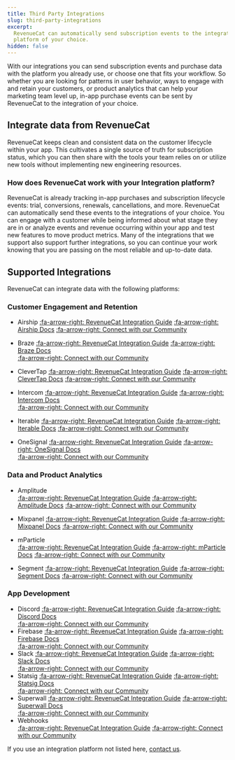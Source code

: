 ```yaml
---
title: Third Party Integrations
slug: third-party-integrations
excerpt:
  RevenueCat can automatically send subscription events to the integration
  platform of your choice.
hidden: false
---
```


With our integrations you can send subscription events and purchase data with the platform you already use, or choose one that fits your workflow. So whether you are looking for patterns in user behavior, ways to engage with and retain your customers, or product analytics that can help your marketing team level up, in-app purchase events can be sent by RevenueCat to the integration of your choice.

## Integrate data from RevenueCat

RevenueCat keeps clean and consistent data on the customer lifecycle within your app. This cultivates a single source of truth for subscription status, which you can then share with the tools your team relies on or utilize new tools without implementing new engineering resources.

### How does RevenueCat work with your Integration platform?

RevenueCat is already tracking in-app purchases and subscription lifecycle events: trial, conversions, renewals, cancellations, and more. RevenueCat can automatically send these events to the integrations of your choice. You can engage with a customer while being informed about what stage they are in or analyze events and revenue occurring within your app and test new features to move product metrics. Many of the integrations that we support also support further integrations, so you can continue your work knowing that you are passing on the most reliable and up-to-date data.

## Supported Integrations

RevenueCat can integrate data with the following platforms:

### Customer Engagement and Retention

- Airship
  [:fa-arrow-right: RevenueCat Integration Guide](/docs/integrations/third-party-integrations/airship)
  [:fa-arrow-right: Airship Docs](https://docs.airship.com/)
  [:fa-arrow-right: Connect with our Community](https://community.revenuecat.com/search/index?q=airship&search_type=tag)

- Braze
  [:fa-arrow-right: RevenueCat Integration Guide](/docs/integrations/third-party-integrations/braze)
  [:fa-arrow-right: Braze Docs](https://www.braze.com/docs)  
   [:fa-arrow-right: Connect with our Community](https://community.revenuecat.com/search/index?q=braze&search_type=tag)
- CleverTap
  [:fa-arrow-right: RevenueCat Integration Guide](/docs/integrations/third-party-integrations/clevertap)
  [:fa-arrow-right: CleverTap Docs](https://developer.clevertap.com/docs)
  [:fa-arrow-right: Connect with our Community](https://community.revenuecat.com/search/index?q=clevertap&search_type=tag)
- Intercom
  [:fa-arrow-right: RevenueCat Integration Guide](/docs/integrations/third-party-integrations/intercom)
  [:fa-arrow-right: Intercom Docs](https://developers.intercom.com/building-apps/docs)  
   [:fa-arrow-right: Connect with our Community](https://community.revenuecat.com/search/index?q=intercom&search_type=tag)

- Iterable
  [:fa-arrow-right: RevenueCat Integration Guide](/docs/integrations/third-party-integrations/iterable)
  [:fa-arrow-right: Iterable Docs](https://support.iterable.com/hc/en-us)
  [:fa-arrow-right: Connect with our Community](https://community.revenuecat.com/search/index?q=iterable&search_type=tag)
- OneSignal
  [:fa-arrow-right: RevenueCat Integration Guide](/docs/integrations/third-party-integrations/onesignal)
  [:fa-arrow-right: OneSignal Docs](https://documentation.onesignal.com/docs)  
   [:fa-arrow-right: Connect with our Community](https://community.revenuecat.com/search/index?q=onesignal&search_type=tag)

### Data and Product Analytics

- Amplitude  
   [:fa-arrow-right: RevenueCat Integration Guide](/docs/integrations/third-party-integrations/amplitude)
  [:fa-arrow-right: Amplitude Docs](https://help.amplitude.com/hc/en-us)
  [:fa-arrow-right: Connect with our Community](https://community.revenuecat.com/search/index?q=amplitude&search_type=tag)

- Mixpanel
  [:fa-arrow-right: RevenueCat Integration Guide](/docs/integrations/third-party-integrations/mixpanel)
  [:fa-arrow-right: Mixpanel Docs](https://developer.mixpanel.com/docs)
  [:fa-arrow-right: Connect with our Community](https://community.revenuecat.com/search/index?q=mixpanel&search_type=tag)
- mParticle  
   [:fa-arrow-right: RevenueCat Integration Guide](/docs/integrations/third-party-integrations/mparticle)
  [:fa-arrow-right: mParticle Docs](https://docs.mparticle.com/)
  [:fa-arrow-right: Connect with our Community](https://community.revenuecat.com/search/index?q=mparticle&search_type=tag)
- Segment
  [:fa-arrow-right: RevenueCat Integration Guide](/docs/integrations/third-party-integrations/segment)
  [:fa-arrow-right: Segment Docs](https://segment.com/docs/?ref=nav)
  [:fa-arrow-right: Connect with our Community](https://community.revenuecat.com/search/index?q=segment&search_type=tag)

### App Development

- Discord
  [:fa-arrow-right: RevenueCat Integration Guide](/docs/integrations/third-party-integrations/discord)
  [:fa-arrow-right: Discord Docs](https://support.discord.com/hc/en-us/articles/228383668-Intro-to-Webhooks)  
  [:fa-arrow-right: Connect with our Community](https://community.revenuecat.com/search/index?q=discord&search_type=tag)
- Firebase
  [:fa-arrow-right: RevenueCat Integration Guide](/docs/integrations/third-party-integrations/firebase-integration)
  [:fa-arrow-right: Firebase Docs](https://firebase.google.com/docs/)  
   [:fa-arrow-right: Connect with our Community](https://community.revenuecat.com/search/index?q=firebase&search_type=tag)
- Slack
  [:fa-arrow-right: RevenueCat Integration Guide](/docs/integrations/third-party-integrations/slack)
  [:fa-arrow-right: Slack Docs](https://slack.com/help/articles/115005265063-Incoming-webhooks-for-Slack)  
   [:fa-arrow-right: Connect with our Community](https://community.revenuecat.com/search/index?q=slack&search_type=tag)
- Statsig
  [:fa-arrow-right: RevenueCat Integration Guide](/docs/integrations/third-party-integrations/statsig)
  [:fa-arrow-right: Statsig Docs](https://docs.statsig.com/)  
   [:fa-arrow-right: Connect with our Community](https://community.revenuecat.com/search/index?q=statsig&search_type=tag)
- Superwall
  [:fa-arrow-right: RevenueCat Integration Guide](/docs/integrations/third-party-integrations/superwall)
  [:fa-arrow-right: Superwall Docs](https://docs.superwall.com/docs)  
   [:fa-arrow-right: Connect with our Community](https://community.revenuecat.com/search/index?q=superwall&search_type=tag)
- Webhooks  
   [:fa-arrow-right: RevenueCat Integration Guide](/docs/integrations/webhooks)
  [:fa-arrow-right: Connect with our Community](https://community.revenuecat.com/search/index?q=webhooks&search_type=tag)

If you use an integration platform not listed here, [contact us](https://www.revenuecat.com/contact).
